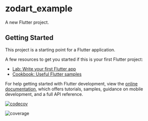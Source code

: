 # zodart_example

A new Flutter project.

## Getting Started

This project is a starting point for a Flutter application.

A few resources to get you started if this is your first Flutter project:

- [Lab: Write your first Flutter app](https://docs.flutter.dev/get-started/codelab)
- [Cookbook: Useful Flutter samples](https://docs.flutter.dev/cookbook)

For help getting started with Flutter development, view the
[online documentation](https://docs.flutter.dev/), which offers tutorials,
samples, guidance on mobile development, and a full API reference.

[![codecov](https://codecov.io/gh/zzundalek/zodart_example/branch/main/graph/badge.svg)](https://codecov.io/gh/zzundalek/zodart_example)

![coverage](https://img.shields.io/badge/coverage-100%25-brightgreen)
